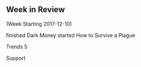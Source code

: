 ## Week in Review

(Week Starting 2017-12-10)

finished Dark Money
started How to Survive a Plague

Trends 5

Support
